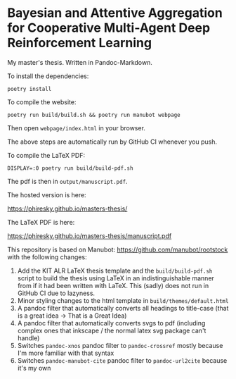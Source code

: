 # Bayesian and Attentive Aggregation for Cooperative Multi-Agent Deep Reinforcement Learning

My master's thesis. Written in Pandoc-Markdown.

To install the dependencies:

`poetry install`

To compile the website:

`poetry run build/build.sh && poetry run manubot webpage`

Then open `webpage/index.html` in your browser.

The above steps are automatically run by GitHub CI whenever you push.

To compile the LaTeX PDF:

`DISPLAY=:0 poetry run build/build-pdf.sh`

The pdf is then in `output/manuscript.pdf`.

The hosted version is here:

https://phiresky.github.io/masters-thesis/

The LaTeX PDF is here:

https://phiresky.github.io/masters-thesis/manuscript.pdf

This repository is based on Manubot: https://github.com/manubot/rootstock with
the following changes:

1. Add the KIT ALR LaTeX thesis template and the `build/build-pdf.sh` script to
   build the thesis using LaTeX in an indistinguishable manner from if it had
   been written with LaTeX. This (sadly) does not run in GitHub CI due to
   lazyness.
2. Minor styling changes to the html template in `build/themes/default.html`
3. A pandoc filter that automatically converts all headings to title-case (that
   is a great idea -> That is a Great Idea)
4. A pandoc filter that automatically converts svgs to pdf (including complex
   ones that inkscape / the normal latex svg package can't handle)
5. Switches `pandoc-xnos` pandoc filter to `pandoc-crossref` mostly because I'm
   more familiar with that syntax
6. Switches `pandoc-manubot-cite` pandoc filter to `pandoc-url2cite` because
   it's my own
